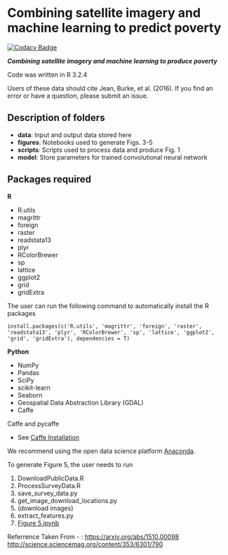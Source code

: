 # Combining satellite imagery and machine learning to predict poverty

[![Codacy Badge](https://api.codacy.com/project/badge/Grade/a6d8549100b5440ba30cfbddbc996cd2)](https://app.codacy.com/app/kushthedude/Poverty-Predictor?utm_source=github.com&utm_medium=referral&utm_content=kushthedude/Poverty-Predictor&utm_campaign=Badge_Grade_Dashboard)

 ***Combining satellite imagery and machine learning to produce poverty*** 

Code was written in R 3.2.4 

Users of these data should cite Jean, Burke, et al. (2016). If you find an error or have a question, please submit an issue.

## Description of folders

- **data**: Input and output data stored here
- **figures**: Notebooks used to generate Figs. 3-5
- **scripts**: Scripts used to process data and produce Fig. 1
- **model**: Store parameters for trained convolutional neural network

## Packages required

**R**
- R.utils
- magrittr
- foreign
- raster
- readstata13
- plyr
- RColorBrewer
- sp
- lattice
- ggplot2
- grid
- gridExtra

The user can run the following command to automatically install the R packages
```
install.packages(c('R.utils', 'magrittr', 'foreign', 'raster', 'readstata13', 'plyr', 'RColorBrewer', 'sp', 'lattice', 'ggplot2', 'grid', 'gridExtra'), dependencies = T)
```
**Python**
- NumPy
- Pandas
- SciPy
- scikit-learn
- Seaborn
- Geospatial Data Abstraction Library (GDAL)
- Caffe

Caffe and pycaffe
- See [Caffe Installation](https://github.com/BVLC/caffe/wiki/Installation)

We recommend using the open data science platform [Anaconda](https://www.continuum.io/downloads).



To generate Figure 5, the user needs to run

1. DownloadPublicData.R
2. ProcessSurveyData.R
3. save_survey_data.py
4. get_image_download_locations.py
5. (download images)
6. extract_features.py
7. [Figure 5.ipynb](https://github.com/kushthedude/poverty-predictor/blob/master/figures/Figure%205.ipynb)

Referrence Taken From - :
https://arxiv.org/abs/1510.00098
http://science.sciencemag.org/content/353/6301/790
